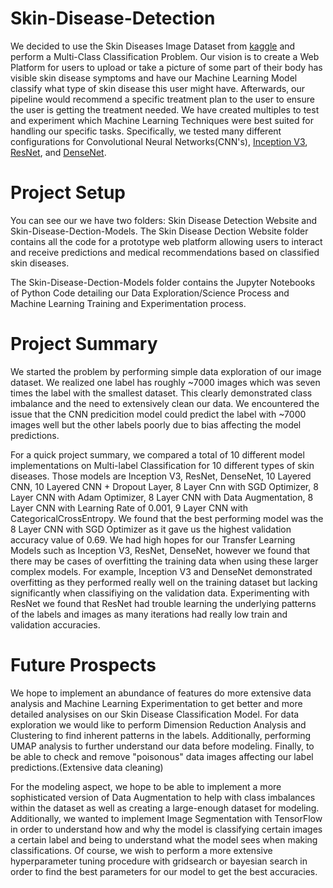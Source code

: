 # Skin-Disease-Detection
We decided to use the Skin Diseases Image Dataset from [kaggle](https://www.kaggle.com/datasets/ismailpromus/skin-diseases-image-dataset) and perform a Multi-Class Classification Problem.
Our vision is to create a Web Platform for users to upload or take a picture of some part of their body has visible skin disease symptoms and have our Machine Learning Model 
classify what type of skin disease this user might have. Afterwards, our pipeline would recommend a specific treatment plan to the user to ensure the user is getting the treatment needed. We have created multiples to test and experiment which Machine Learning Techniques were best suited for handling our specific
tasks. Specifically, we tested many different configurations for Convolutional Neural Networks(CNN's), [Inception V3](https://arxiv.org/abs/1512.00567), [ResNet](https://arxiv.org/abs/1512.03385v1),
and [DenseNet](https://arxiv.org/abs/1608.06993). 

# Project Setup
You can see our we have two folders: Skin Disease Detection Website and Skin-Disease-Dection-Models. The Skin Disease Dection Website folder contains all the code for a 
prototype web platform allowing users to interact and receive predictions and medical recommendations based on classified skin diseases.

The Skin-Disease-Dection-Models folder contains the Jupyter Notebooks of Python Code detailing our Data Exploration/Science Process and Machine Learning Training and Experimentation
process. 

# Project Summary
We started the problem by performing simple data exploration of our image dataset. We realized one label has roughly ~7000 images which was seven times the label with the smallest dataset. This clearly demonstrated class imbalance and the need to extensively clean our data. We encountered the issue that the CNN predicition model could predict the label with ~7000 images well but the other labels poorly due to bias affecting the model predictions.

For a quick project summary, we compared a total of 10 different model implementations on Multi-label Classification for 10 different types of skin diseases. Those models are Inception V3, ResNet, DenseNet, 10 Layered CNN, 10 Layered CNN + Dropout Layer, 8 Layer Cnn with SGD Optimizer, 8 Layer CNN with Adam Optimizer, 8 Layer CNN with Data Augmentation, 8 Layer CNN with Learning Rate of 0.001, 9 Layer CNN with CategoricalCrossEntropy. We found that the best performing model was the 8 Layer CNN with SGD Optimizer as it gave us the highest validation accuracy value of 0.69. We had high hopes for our Transfer Learning Models such as Inception V3, ResNet, DenseNet, however we found that there may be cases of overfitting the training data when using these larger complex models. For example, Inception V3 and DenseNet demonstrated overfitting as they performed really well on the training dataset but lacking significantly when classifiying on the validation data. Experimenting with ResNet we found that ResNet had trouble learning the underlying patterns of the labels and images as many iterations had really low train and validation accuracies.

# Future Prospects
We hope to implement an abundance of features do more extensive data analysis and Machine Learning Experimentation to get better and more detailed analysises on our Skin Disease Classification Model. For data exploration we would like to perform Dimension Reduction Analysis and Clustering to find inherent patterns in the labels. Additionally, performing UMAP analysis to further understand our data before modeling. Finally, to be able to check and remove "poisonous" data images affecting our label predictions.(Extensive data cleaning)

For the modeling aspect, we hope to be able to implement a more sophisticated version of Data Augmentation to help with class imbalances within the dataset as well as creating a large-enough dataset for modeling. Additionally, we wanted to implement Image Segmentation with TensorFlow in order to understand how and why the model is classifying certain images a certain label and being to understand what the model sees when making classifications. Of course, we wish to perform a more extensive hyperparameter tuning procedure with gridsearch or bayesian search in order to find the best parameters for our model to get the best accuracies.


